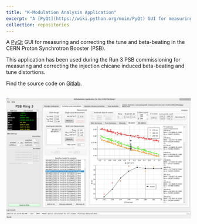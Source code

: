 ```yaml
---
title: "K-Modulation Analysis Application"
excerpt: "A [PyQt](https://wiki.python.org/moin/PyQt) GUI for measuring and correcting the tune and beta-beating in the CERN Proton Synchrotron Booster."
collection: repositories
---
```


A [PyQt](https://wiki.python.org/moin/PyQt) GUI for measuring and correcting the tune and beta-beating in the CERN Proton Synchrotron Booster (PSB).

This application has been used during the Run 3 PSB commissioning for measuring and correcting the injection chicane induced beta-beating and tune distortions. 

Find the source code on [Gitlab](https://gitlab.cern.ch/tprebiba/k-modulation-analysis-application-for-psb-and-ps).

<br/><img src='/images/k-mod-app.png' width='700'>
